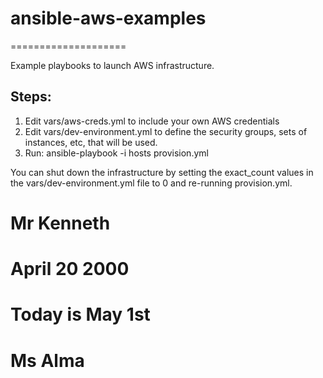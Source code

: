 # ansible-aws-examples
====================

Example playbooks to launch AWS infrastructure.

## Steps:

1. Edit vars/aws-creds.yml to include your own AWS credentials
2. Edit vars/dev-environment.yml to define the security groups, sets of instances, etc, that will be used.
3. Run: ansible-playbook -i hosts provision.yml

You can shut down the infrastructure by setting the exact_count values
in the vars/dev-environment.yml file to 0 and re-running provision.yml.

# Mr Kenneth
# April 20 2000
# Today is May 1st
# Ms Alma
